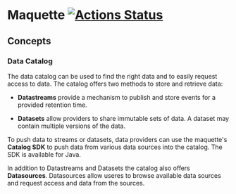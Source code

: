 # Maquette [![Actions Status](https://github.com/cokeSchlumpf/maquette/workflows/ci/badge.svg)](https://github.com/cokeSchlumpf/maquette/actions)

## Concepts

### Data Catalog

The data catalog can be used to find the right data and to easily request access to data. The catalog offers two methods to store and retrieve data:

* **Datastreams** provide a mechanism to publish and store events for a provided retention time.

* **Datasets** allow providers to share immutable sets of data. A dataset may contain multiple versions of the data.

To push data to streams or datasets, data providers can use the maquette's **Catalog SDK** to push data from various data sources into the catalog. The SDK is available for Java.

In addition to Datastreams and Datasets the catalog also offers **Datasources**. Datasources allow useres to browse available data sources and request access and data from the sources.